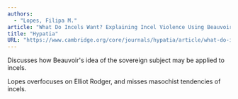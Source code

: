 ```yaml
---
authors:
  - "Lopes, Filipa M."
article: "What Do Incels Want? Explaining Incel Violence Using Beauvoirian Otherness"
title: "Hypatia"
URL: "https://www.cambridge.org/core/journals/hypatia/article/what-do-incels-want-explaining-incel-violence-using-beauvoirian-otherness/41705602E4C9B814BEEAE7825233BBD2"
---
```


Discusses how Beauvoir's idea of the sovereign subject may be applied
to incels.

Lopes overfocuses on Elliot Rodger, and misses masochist tendencies of
incels.

